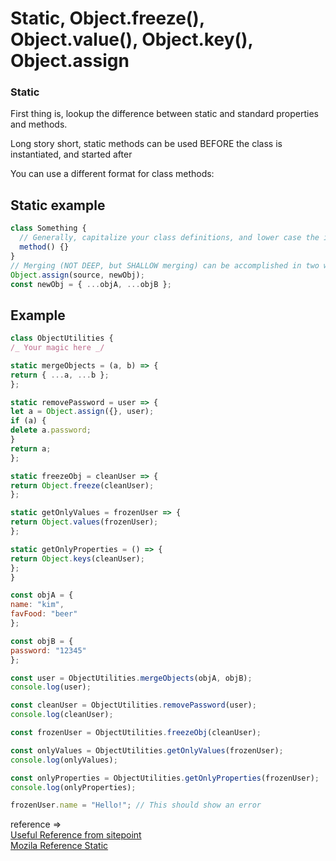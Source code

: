 # Static, Object.freeze(), Object.value(), Object.key(), Object.assign

### Static

First thing is, lookup the difference between static and standard properties and methods.

Long story short, static methods can be used BEFORE the class is instantiated, and started after

You can use a different format for class methods:

## Static example

```js
class Something {
  // Generally, capitalize your class definitions, and lower case the instances
  method() {}
}
// Merging (NOT DEEP, but SHALLOW merging) can be accomplished in two ways:
Object.assign(source, newObj);
const newObj = { ...objA, ...objB };
```

## Example

```js
class ObjectUtilities {
/_ Your magic here _/

static mergeObjects = (a, b) => {
return { ...a, ...b };
};

static removePassword = user => {
let a = Object.assign({}, user);
if (a) {
delete a.password;
}
return a;
};

static freezeObj = cleanUser => {
return Object.freeze(cleanUser);
};

static getOnlyValues = frozenUser => {
return Object.values(frozenUser);
};

static getOnlyProperties = () => {
return Object.keys(cleanUser);
};
}

const objA = {
name: "kim",
favFood: "beer"
};

const objB = {
password: "12345"
};

const user = ObjectUtilities.mergeObjects(objA, objB);
console.log(user);

const cleanUser = ObjectUtilities.removePassword(user);
console.log(cleanUser);

const frozenUser = ObjectUtilities.freezeObj(cleanUser);

const onlyValues = ObjectUtilities.getOnlyValues(frozenUser);
console.log(onlyValues);

const onlyProperties = ObjectUtilities.getOnlyProperties(frozenUser);
console.log(onlyProperties);

frozenUser.name = "Hello!"; // This should show an error
```

reference =>  
[Useful Reference from sitepoint](https://www.sitepoint.com/javascript-private-class-fields/)  
[Mozila Reference Static](https://developer.mozilla.org/en-US/docs/Web/JavaScript/Reference/Classes/static)
